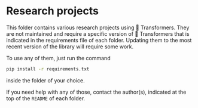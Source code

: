 <!---
Copyright 2020 The HuggingFace Team. All rights reserved.

Licensed under the Apache License, Version 2.0 (the "License");
you may not use this file except in compliance with the License.
You may obtain a copy of the License at

    http://www.apache.org/licenses/LICENSE-2.0

Unless required by applicable law or agreed to in writing, software
distributed under the License is distributed on an "AS IS" BASIS,
WITHOUT WARRANTIES OR CONDITIONS OF ANY KIND, either express or implied.
See the License for the specific language governing permissions and
limitations under the License.
-->

# Research projects

This folder contains various research projects using 🤗 Transformers. They are not maintained and require a specific
version of 🤗 Transformers that is indicated in the requirements file of each folder. Updating them to the most recent version of the library will require some work.

To use any of them, just run the command
```bash
pip install -r requirements.txt
```
inside the folder of your choice.

If you need help with any of those, contact the author(s), indicated at the top of the `README` of each folder.
